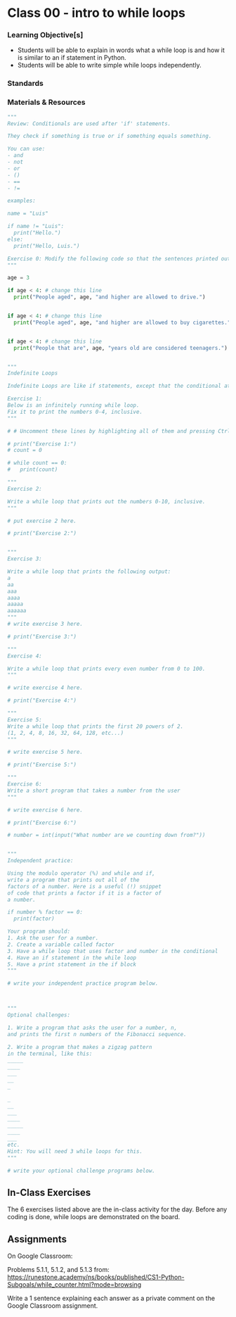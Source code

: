# Class 00 - intro to while loops

### Learning Objective[s]

* Students will be able to explain in words what a while loop is and how it is similar to an if statement in Python.
* Students will be able to write simple while loops independently. 

### Standards

### Materials & Resources

```python
"""
Review: Conditionals are used after 'if' statements. 

They check if something is true or if something equals something.

You can use:
- and
- not
- or
- ()
- ==
- !=

examples:

name = "Luis"

if name != "Luis":
  print("Hello.")
else:
  print("Hello, Luis.")

Exercise 0: Modify the following code so that the sentences printed out are true. 
"""

age = 3

if age < 4: # change this line
  print("People aged", age, "and higher are allowed to drive.")


if age < 4: # change this line
  print("People aged", age, "and higher are allowed to buy cigarettes.")


if age < 4: # change this line
  print("People that are", age, "years old are considered teenagers.")


"""
Indefinite Loops

Indefinite Loops are like if statements, except that the conditional at the top is RE-RUN AT THE END OF THE BLOCK.

Exercise 1:
Below is an infinitely running while loop. 
Fix it to print the numbers 0-4, inclusive. 
"""

# # Uncomment these lines by highlighting all of them and pressing Ctrl + /

# print("Exercise 1:")
# count = 0 

# while count == 0:
#   print(count)

"""
Exercise 2:

Write a while loop that prints out the numbers 0-10, inclusive.
"""

# put exercise 2 here. 

# print("Exercise 2:")


"""
Exercise 3:

Write a while loop that prints the following output:
a
aa
aaa
aaaa
aaaaa
aaaaaa
"""
# write exercise 3 here.

# print("Exercise 3:")

"""
Exercise 4:

Write a while loop that prints every even number from 0 to 100. 
"""

# write exercise 4 here.

# print("Exercise 4:")

"""
Exercise 5:
Write a while loop that prints the first 20 powers of 2.
(1, 2, 4, 8, 16, 32, 64, 128, etc...)
"""

# write exercise 5 here. 

# print("Exercise 5:")

"""
Exercise 6:
Write a short program that takes a number from the user
"""

# write exercise 6 here. 

# print("Exercise 6:")

# number = int(input("What number are we counting down from?"))


"""
Independent practice:

Using the modulo operator (%) and while and if, 
write a program that prints out all of the 
factors of a number. Here is a useful (!) snippet
of code that prints a factor if it is a factor of
a number.

if number % factor == 0:
  print(factor)

Your program should:
1. Ask the user for a number.
2. Create a variable called factor
3. Have a while loop that uses factor and number in the conditional
4. Have an if statement in the while loop
5. Have a print statement in the if block
"""

# write your independent practice program below. 



"""
Optional challenges:

1. Write a program that asks the user for a number, n, 
and prints the first n numbers of the Fibonacci sequence.

2. Write a program that makes a zigzag pattern
in the terminal, like this:
_____
____
___
__
_

_
__
___
____
_____
____
___
etc.
Hint: You will need 3 while loops for this.
"""

# write your optional challenge programs below. 
```
## In-Class Exercises

The 6 exercises listed above are the in-class activity for the day. Before any coding is done, while loops are demonstrated on the board. 

## Assignments
On Google Classroom: 

Problems 5.1.1, 5.1.2, and 5.1.3 from:
 https://runestone.academy/ns/books/published/CS1-Python-Subgoals/while_counter.html?mode=browsing

Write a 1 sentence explaining each answer as a private comment on the Google Classroom assignment. 